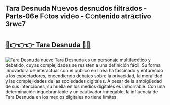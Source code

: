 ## Tara Desnuda N𝚞𝚎vos desn𝚞dos filtr𝚊dos - Parts-06e F𝚘tos vid𝚎o - C𝚘ntenido atr𝚊ctivo 3rwc7

# <h2><a href="http://mb2gv6s.tromn.icu/?c=Tara+Desnuda">🔗👉👉👉 Tara Desnuda 🔗🔗</a></h2>

[![Tara Desnuda nuevo](https://i.imgur.com/pEAQMta.gif)](http://mb2gv6s.tromn.icu/?c=Tara+Desnuda)
Tara Desnuda es un personaje multifacético y debatido, cuyas complejidades se resisten a una definición fácil.  Su forma innovadora de interactuar con el público en línea ha fascinado y enfurecido a los espectadores, encendiendo debates sobre la privacidad, la moralidad y las complejidades de las sociedades digitales. A pesar de la ambigüedad de sus intenciones, su huella en los medios digitales es imborrable. Con una determinación inquebrantable y un cautivador innegable, la influencia de Tara Desnuda en los medios digitales no tiene límites.
